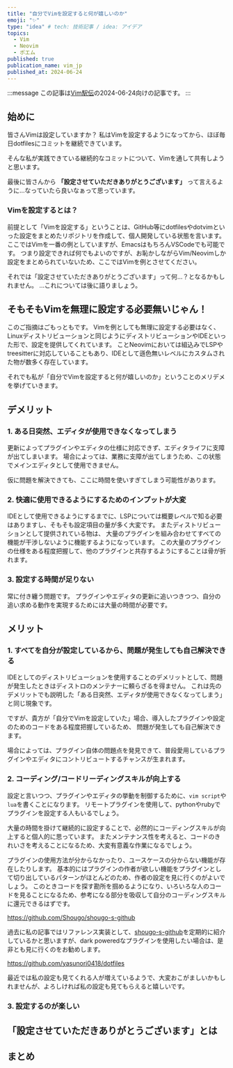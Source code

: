 ```yaml
---
title: "自分でVimを設定すると何が嬉しいのか"
emoji: "✨"
type: "idea" # tech: 技術記事 / idea: アイデア
topics:
  - Vim
  - Neovim
  - ポエム
published: true
publication_name: vim_jp
published_at: 2024-06-24
---
```


<!-- textlint-disable -->
:::message
この記事は[Vim駅伝](https://vim-jp.org/ekiden/)の2024-06-24向けの記事です。
:::
<!-- textlint-enable -->

## 始めに

皆さんVimは設定していますか？
私はVimを設定するようになってから、ほぼ毎日dotfilesにコミットを継続できています。

そんな私が実践できている継続的なコミットについて、Vimを通して共有しようと思います。

<!-- textlint-disable -->
最後に皆さんから
**「設定させていただきありがとうございます」**
って言えるように…なっていたら良いなぁって思っています。
<!-- textlint-enable -->

### Vimを設定するとは？

前提として「Vimを設定する」ということは、GitHub等にdotfilesやdotvimといった設定をまとめたリポジトリを作成して、個人開発している状態を言います。
ここではVimを一番の例としていますが、EmacsはもちろんVSCodeでも可能です。
つまり設定できれば何でもよいのですが、お恥かしながらVim/Neovimしか設定をまとめられていないため、ここではVimを例とさせてください。

それでは「設定させていただきありがとうございます」って何…？となるかもしれません。
…これについては後に語りましょう。

## そもそもVimを無理に設定する必要無いじゃん！

このご指摘はごもっともです。
Vimを例としても無理に設定する必要はなく、Linuxディストリビューションと同じようにディストリビューションやIDEといった形で、設定を提供してくれています。
ことNeovimにおいては組込みでLSPやtreesitterに対応していることもあり、IDEとして遜色無いレベルにカスタムされた物が数多く存在しています。

それでも私が「自分でVimを設定すると何が嬉しいのか」ということのメリデメを挙げていきます。

## デメリット

### 1. ある日突然、エディタが使用できなくなってしまう

更新によってプラグインやエディタの仕様に対応できず、エディタライフに支障が出てしまいます。
場合によっては、業務に支障が出てしまうため、この状態でメインエディタとして使用できません。

仮に問題を解決できても、ここに時間を使いすぎてしまう可能性があります。

### 2. 快適に使用できるようにするためのインプットが大変

IDEとして使用できるようにするまでに、LSPについては概要レベルで知る必要はありますし、そもそも設定項目の量が多く大変です。
またディストリビューションとして提供されている物は、
大量のプラグインを組み合わせてすべての機能が干渉しないように機能するようになっています。
この大量のプラグインの仕様をある程度把握して、他のプラグインと共存するようにすることは骨が折れます。

### 3. 設定する時間が足りない

常に付き纏う問題です。
プラグインやエディタの更新に追いつきつつ、自分の追い求める動作を実現するためには大量の時間が必要です。

## メリット

### 1. すべてを自分が設定しているから、問題が発生しても自己解決できる

IDEとしてのディストリビューションを使用することのデメリットとして、問題が発生したときはディストロのメンテナーに頼らざるを得ません。
これは先のデメリットでも説明した「ある日突然、エディタが使用できなくなってしまう」と同じ現象です。

ですが、貴方が「自分でVimを設定していた」場合、導入したプラグインや設定のためのコードをある程度把握しているため、
問題が発生しても自己解決できます。

場合によっては、プラグイン自体の問題点を発見できて、普段愛用しているプラグインやエディタにコントリビュートするチャンスが生まれます。

### 2. コーディング/コードリーディングスキルが向上する

設定と言いつつ、プラグインやエディタの挙動を制御するために、`vim script`や`lua`を書くことになります。
リモートプラグインを使用して、pythonやrubyでプラグインを設定する人もいるでしょう。

大量の時間を掛けて継続的に設定することで、必然的にコーディングスキルが向上すると個人的に思っています。
またメンテナンス性を考えると、コードのきれいさを考えることになるため、大変有意義な作業になるでしょう。

プラグインの使用方法が分からなかったり、ユースケースの分からない機能が存在したりします。
基本的にはプラグインの作者が欲しい機能をプラグインとして切り出しているパターンがほとんどのため、作者の設定を見に行くのがよいでしょう。
このときコードを探す勘所を掴めるようになり、いろいろな人のコードを見ることになるため、参考になる部分を吸収して自分のコーディングスキルに還元できるはずです。

https://github.com/Shougo/shougo-s-github

過去に私の記事ではリファレンス実装として、[shougo-s-github](https://github.com/Shougo/shougo-s-github)を定期的に紹介しているかと思いますが、dark poweredなプラグインを使用したい場合は、是非とも見に行くのをお勧めします。

https://github.com/yasunori0418/dotfiles

最近では私の設定も見てくれる人が増えているようで、大変おこがましいかもしれませんが、よろしければ私の設定も見てもらえると嬉しいです。

### 3. 設定するのが楽しい

## 「設定させていただきありがとうございます」とは

## まとめ
